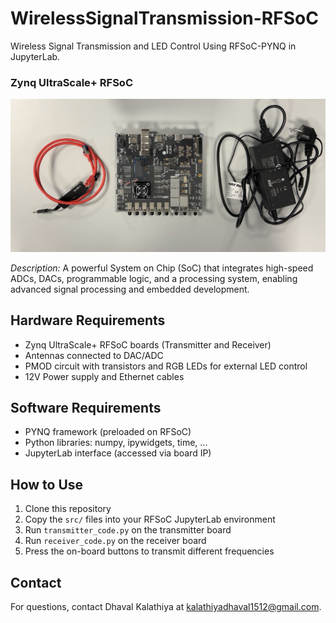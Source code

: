 # WirelessSignalTransmission-RFSoC

Wireless Signal Transmission and LED Control Using RFSoC-PYNQ in JupyterLab.

### Zynq UltraScale+ RFSoC
![Zynq UltraScale+ RFSoC](images/ZYNQ_ULTRASCALE_RFSOC.jpg)

*Description:* A powerful System on Chip (SoC) that integrates high-speed ADCs, DACs, programmable logic, and a processing system, enabling advanced signal processing and embedded development.


## Hardware Requirements
- Zynq UltraScale+ RFSoC boards (Transmitter and Receiver)
- Antennas connected to DAC/ADC
- PMOD circuit with transistors and RGB LEDs for external LED control
- 12V Power supply and Ethernet cables

## Software Requirements
- PYNQ framework (preloaded on RFSoC)
- Python libraries: numpy, ipywidgets, time, ...
- JupyterLab interface (accessed via board IP)

## How to Use
1. Clone this repository
2. Copy the `src/` files into your RFSoC JupyterLab environment
3. Run `transmitter_code.py` on the transmitter board
4. Run `receiver_code.py` on the receiver board
5. Press the on-board buttons to transmit different frequencies

## Contact
For questions, contact Dhaval Kalathiya at kalathiyadhaval1512@gmail.com.
